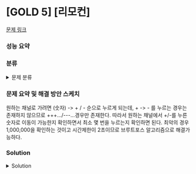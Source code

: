 # [GOLD 5] [리모컨]

[문제 링크](https://www.acmicpc.net/problem/1107) 

### 성능 요약

### 분류

<details><summary>문제 분류</summary> 

[브루트포스]

</details>

### 문제 요약 및 해결 방안 스케치

원하는 채널로 가려면 (숫자) -> + / - 순으로 누르게 되는데, + -> - 를 누르는 경우는 존재하지 않으므로 +++.../---...경우만 존재한다. 따라서 원하는 채널에서 +/-를 누른 숫자로 이동이 가능한지 확인하면서 최소 몇 번을 누르는지 확인하면 된다. 최악의 경우 1,000,000을 확인하는 것이고 시간제한이 2초이므로 브루트포스 알고리즘으로 해결가능하다. 

### Solution

<details><summary>Solution</summary> 

[Source Code]

</details>
